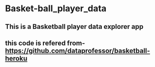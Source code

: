 # Basket-ball_player_data

## This is a Basketball player data explorer app 

## this code is refered from- https://github.com/dataprofessor/basketball-heroku
